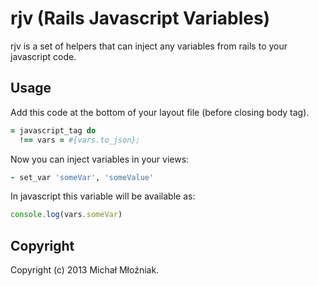 # rjv (Rails Javascript Variables)

rjv is a set of helpers that can inject any variables from rails to your javascript code.

## Usage

Add this code at the bottom of your layout file (before closing body tag).

```ruby
= javascript_tag do
  !== vars = #{vars.to_json};
```

Now you can inject variables in your views:

```ruby
- set_var 'someVar', 'someValue'
```

In javascript this variable will be available as:

```javascript
console.log(vars.someVar)
```

## Copyright

Copyright (c) 2013 Michał Młoźniak.
